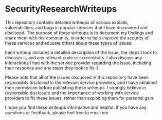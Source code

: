 # SecurityResearchWriteups

This repository contains detailed writeups of various exploits, vulnerabilities, and bugs in popular services that I have discovered and disclosed. The purpose of these writeups is to document my findings and share them with the community, in order to help improve the security of these services and educate others about these types of issues.

Each writeup includes a detailed description of the issue, the steps I took to discover it, and any relevant code or screenshots. I also discuss any interactions I had with the service provider regarding the issue, including their response and any steps they took to fix it.

Please note that all of the issues discussed in this repository have been responsibly disclosed to the relevant service providers, and I have obtained their permission before publishing these writeups. I strongly believe in responsible disclosure and the importance of working with service providers to fix these issues, rather than exploiting them for personal gain.

I hope you find these writeups informative and helpful. If you have any questions or feedback, please feel free to email me.
